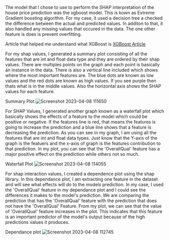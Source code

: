 The model that I chose to use to perform the SHAP interpretation of the house price prediction was the xgboost model. This is kown as Extreme Gradient boosting algorithm. For my case, it used a decision tree a checked the difference between the actual and predicted values. In additon to that, it also handled any missing values that occured in the data. The one other feature is does is prevent overfitting.

Article that helped me understand what XGBoost is [XGBoost Article](https://machinelearningmastery.com/gentle-introduction-xgboost-applied-machine-learning/)

For my shap values, I generated a summary plot consisting of all the features that are int and float data type and they are ordered by their shap values. There are multiples points on the graph and each point is basically an instance in the data. There is also a vertical line included which shows where the most important features are. The blue dots are known as low values and the red dots are known as high values. If you see purple then thats what is in the middle values. Also the horizontal axis shows the SHAP values for each feature.

Summary Plot
![Screenshot 2023-04-08 111650](https://user-images.githubusercontent.com/123338238/230729110-a6cb33bf-7b62-49b6-ad15-7e2fb5aeb34a.png)

For SHAP Values, I generated another graph known as a waterfall plot which basically shows the effects of a feature to the model which could be positive or negative. If the features line is red, that means the features is going to increase the prediction and a blue line shows that a feature is decreasing the prediction. As you can see in my graph, I am using all the features that are int and float data types. Just know that the Y-axis of the graph is the featuers and the x-axis of graph is the features contribution to that prediction. In my plot, you can see that the 'OverallQual' feature has a major positive effect on the prediction while others not so much.

Waterfall Plot
![Screenshot 2023-04-08 114055](https://user-images.githubusercontent.com/123338238/230730485-4508eedc-9914-47d2-a022-ac7213bee57f.png)


For shap interaction values, I created a dependence plot using the shap library. In this dependance plot, I am extracting one feature in the dataset and will see what effects will do to the models prediction. In my case, I used the 'OverallQual' feature in my dependance plot and I could see the differences it makes to the model's prediction. We are comparing the prediction that has the 'OverallQual' feature with the prediction that does not have the 'OverallQual' Feature. From my plot, we can see that the value of 'OverallQual' feature increases in the plot. This indicates that this feature is an important predictor of the model's output because of the high predictions values it produces.


Dependance plot
![Screenshot 2023-04-08 112745](https://user-images.githubusercontent.com/123338238/230729730-b6b880c1-0c14-47a4-b886-92510fab88e7.png)
